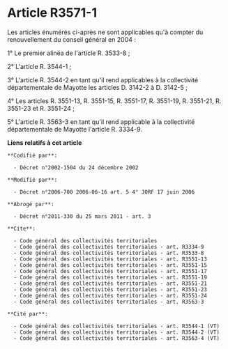 # Article R3571-1

Les articles énumérés ci-après ne sont applicables qu'à compter du renouvellement du conseil général en 2004 :

1° Le premier alinéa de l'article R. 3533-8 ;

2° L'article R. 3544-1 ;

3° L'article R. 3544-2 en tant qu'il rend applicables à la collectivité départementale de Mayotte les articles D. 3142-2 à D.
3142-5 ;

4° Les articles R. 3551-13, R. 3551-15, R. 3551-17, R. 3551-19, R. 3551-21, R. 3551-23 et R. 3551-24 ;

5° L'article R. 3563-3 en tant qu'il rend applicable à la collectivité départementale de Mayotte l'article R. 3334-9.

**Liens relatifs à cet article**

	**Codifié par**:

	  - Décret n°2002-1504 du 24 décembre 2002

	**Modifié par**:

	  - Décret n°2006-700 2006-06-16 art. 5 4° JORF 17 juin 2006

	**Abrogé par**:

	  - Décret n°2011-330 du 25 mars 2011 - art. 3

	**Cite**:

	  - Code général des collectivités territoriales
	  - Code général des collectivités territoriales - art. R3334-9
	  - Code général des collectivités territoriales - art. R3533-8
	  - Code général des collectivités territoriales - art. R3551-13
	  - Code général des collectivités territoriales - art. R3551-15
	  - Code général des collectivités territoriales - art. R3551-17
	  - Code général des collectivités territoriales - art. R3551-19
	  - Code général des collectivités territoriales - art. R3551-21
	  - Code général des collectivités territoriales - art. R3551-23
	  - Code général des collectivités territoriales - art. R3551-24
	  - Code général des collectivités territoriales - art. R3563-3

	**Cité par**:

	  - Code général des collectivités territoriales - art. R3544-1 (VT)
	  - Code général des collectivités territoriales - art. R3544-2 (VT)
	  - Code général des collectivités territoriales - art. R3563-4 (VT)
